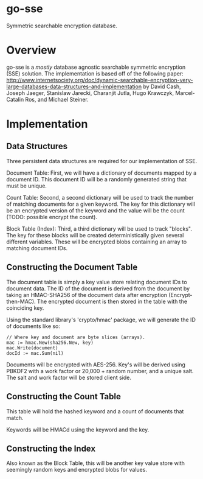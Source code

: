 # go-sse
Symmetric searchable encryption database.


Overview
=

go-sse is a *mostly* database agnostic searchable symmetric encryption (SSE)
solution. The implementation is based off of the following paper:
http://www.internetsociety.org/doc/dynamic-searchable-encryption-very-large-databases-data-structures-and-implementation
by David Cash, Joseph Jaeger, Stanislaw Jarecki, Charanjit Jutla, Hugo Krawczyk,
Marcel-Catalin Ros, and Michael Steiner.


Implementation
=

Data Structures
-

Three persistent data structures are required for our implementation of SSE.

Document Table:
First, we will have a dictionary of documents mapped by a document ID. This
document ID will be a randomly generated string that must be unique.

Count Table:
Second, a second dictionary will be used to track the number of matching
documents for a given keyword. The key for this dictionary will be an encrypted
version of the keyword and the value will be the count (TODO: possible encrypt
the count).

Block Table (Index):
Third, a third dictionary will be used to track "blocks". The key for these
blocks will be created deterministically given several different variables.
These will be encrypted blobs containing an array to matching document IDs.


Constructing the Document Table
-

The document table is simply a key value store relating document IDs to document
data. The ID of the document is derived from the document by taking an
HMAC-SHA256 of the document data after encryption (Encrypt-then-MAC). The
encrypted document is then stored in the table with the coinciding key.

Using the standard library's 'crypto/hmac' package, we will generate the ID of
documents like so:

    // Where key and document are byte slices (arrays).
    mac := hmac.New(sha256.New, key)
    mac.Write(document)
    docId := mac.Sum(nil)

Documents will be encrypted with AES-256. Key's will be derived using PBKDF2
with a work factor or 20,000 + random number, and a unique salt. The salt and
work factor will be stored client side.


Constructing the Count Table
-

This table will hold the hashed keyword and a count of documents that match.

Keywords will be HMACd using the keyword and the key.


Constructing the Index
-

Also known as the Block Table, this will be another key value store with
seemingly random keys and encrypted blobs for values.


